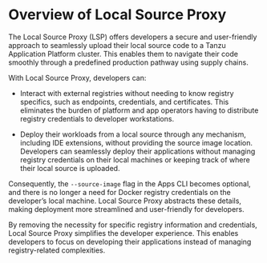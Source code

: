 # Overview of Local Source Proxy

The Local Source Proxy (LSP) offers developers a secure and user-friendly approach to seamlessly 
upload their local source code to a Tanzu Application Platform cluster. This enables them to navigate 
their code smoothly through a predefined production pathway using supply chains.

With Local Source Proxy, developers can:

- Interact with external registries without needing to know registry specifics, such as endpoints,
  credentials, and certificates. This eliminates the burden of platform and app operators having to
  distribute registry credentials to developer workstations.

- Deploy their workloads from a local source through any mechanism, including IDE extensions,
  without providing the source image location. Developers can seamlessly deploy their applications
  without managing registry credentials on their local machines or keeping track of where their
  local source is uploaded.

Consequently, the `--source-image` flag in the Apps CLI becomes optional, and there is no longer a
need for Docker registry credentials on the developer’s local machine. Local Source Proxy
abstracts these details, making deployment more streamlined and user-friendly for developers.

By removing the necessity for specific registry information and credentials, Local Source Proxy
simplifies the developer experience. This enables developers to focus on developing their applications
instead of managing registry-related complexities.
